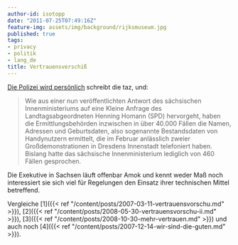 ```yaml
---
author-id: isotopp
date: "2011-07-25T07:49:16Z"
feature-img: assets/img/background/rijksmuseum.jpg
published: true
tags:
- privacy
- politik
- lang_de
title: Vertrauensverschiß
---
```


[Die Polizei wird persönlich](http://taz.de/Dresdner-Datenaffaere/!75041/)
schreibt die taz, und: 

>  Wie aus einer nun veröffentlichten Antwort des sächsischen
> Innenministeriums auf eine Kleine Anfrage des Landtagsabgeordneten Henning
> Homann (SPD) hervorgeht, haben die Ermittlungsbehörden inzwischen in über
> 40.000 Fällen die Namen, Adressen und Geburtsdaten, also sogenannte
> Bestandsdaten von Handynutzern ermittelt, die im Februar anlässlich zweier
> Großdemonstrationen in Dresdens Innenstadt telefoniert haben. Bislang
> hatte das sächsische Innenministerium lediglich von 460 Fällen gesprochen.

Die Exekutive in Sachsen läuft offenbar Amok und kennt weder Maß noch
interessiert sie sich viel für Regelungen den Einsatz ihrer technischen
Mittel betreffend.

Vergleiche
[1]({{< ref "/content/posts/2007-03-11-vertrauensvorschu.md" >}}),
[2]({{< ref "/content/posts/2008-05-30-vertrauensvorschu-ii.md" >}}), 
[3]({{< ref "/content/posts/2008-10-30-mehr-vertrauen.md" >}})
und auch noch [4]({{< ref "/content/posts/2007-12-14-wir-sind-die-guten.md" >}}).

